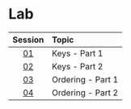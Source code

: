 # Lab

|  Session  | Topic             |
| :-------: | :---------------- |
| [01](01/) | Keys - Part 1     |
| [02](02/) | Keys - Part 2     |
| [03](03/) | Ordering - Part 1 |
| [04](04/) | Ordering - Part 2 |

